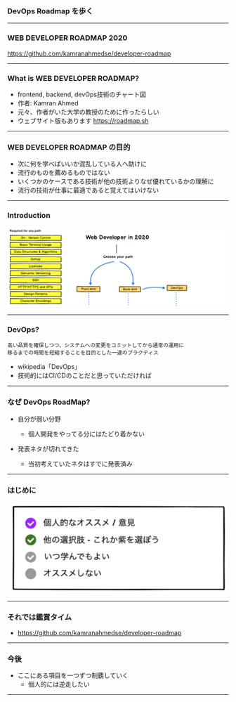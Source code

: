### DevOps Roadmap を歩く

---

### WEB DEVELOPER ROADMAP 2020

https://github.com/kamranahmedse/developer-roadmap

---

### What is WEB DEVELOPER ROADMAP?

- frontend, backend, devOps技術のチャート図
- 作者: Kamran Ahmed
- 元々、作者がいた大学の教授のために作ったらしい
- ウェブサイト版もあります https://roadmap.sh 

---

### WEB DEVELOPER ROADMAP の目的

- 次に何を学べばいいか混乱している人へ助けに
- 流行のものを薦めるものではない
- いくつかのケースである技術が他の技術よりなぜ優れているかの理解に
- 流行の技術が仕事に最適であると覚えてはいけない

---

### Introduction

<img src="images/image1.png"></img>

---

### DevOps?

```
高い品質を確保しつつ、システムへの変更をコミットしてから通常の運用に
移るまでの時間を短縮することを目的とした一連のプラクティス
```
- wikipedia「DevOps」
- 技術的にはCI/CDのことだと思っていただければ

---

### なぜ DevOps RoadMap?

- 自分が弱い分野
  - 個人開発をやってる分にはたどり着かない

- 発表ネタが切れてきた
  - 当初考えていたネタはすでに発表済み

---

### はじめに

<img src="images/image2.png"></img>

---

### それでは鑑賞タイム
- https://github.com/kamranahmedse/developer-roadmap

---

### 今後

- ここにある項目を一つずつ制覇していく
    - 個人的には逆走したい

---
